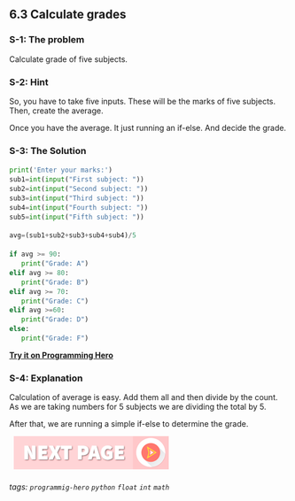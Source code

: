 ## 6.3 Calculate grades

### S-1: The problem
Calculate grade of five subjects. 

### S-2: Hint
So, you have to take five inputs. These will be the marks of five subjects. Then, create the average. 

Once you have the average. It just running an if-else. And decide the grade. 

### S-3: The Solution
```python
print('Enter your marks:')
sub1=int(input("First subject: "))
sub2=int(input("Second subject: "))
sub3=int(input("Third subject: "))
sub4=int(input("Fourth subject: "))
sub5=int(input("Fifth subject: "))
 
avg=(sub1+sub2+sub3+sub4+sub4)/5
 
if avg >= 90:
   print("Grade: A")
elif avg >= 80:
   print("Grade: B")
elif avg >= 70:
   print("Grade: C")
elif avg >=60:
   print("Grade: D")
else:
   print("Grade: F")
```
**[Try it on Programming Hero](https://play.google.com/store/apps/details?id=com.learnprogramming.codecamp)**

### S-4: Explanation
Calculation of average is easy. Add them all and then divide by the count. As we are taking numbers for 5 subjects we are dividing the total by 5. 

After that, we are running a simple if-else to determine the grade. 

&nbsp;
[![Next Page](../assets/next-button.png)](Gravitational-Force.md)
&nbsp;

###### tags: `programmig-hero` `python` `float` `int` `math`